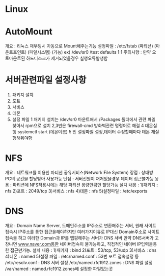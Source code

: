 # Linux


# AutoMount
개요 : 리눅스 재부팅시 자동으로 Mount해주는기능
설정파일 : /etc/fstab
(파티션) (마운트포인트)  (파일시스템) (기능)
ex) /dev/sr0 /test defaults 1 1
주의사항 : 만약 오토마운트된 하드디스크가 제거되었을경우 실행오류발생함

# 서버관련파일 설정사항
1) 패키지 설치
2) 포트
3) 서비스
4) 데몬
5) 설정 파일
1 패키지 설치는 /dev/sr0 마운트해서 /Packages 폴더에서 관련 파일  찾아서 rpm으로 설치
2,3번은 firewall-cmd 방화벽관련 명령어로 해결
4 데몬실행 systemctl start (데몬이름)
5 번 설정파일 설정,데이터 수정할때마다 데몬 재실행해줘야함

# NFS
개요 : 네트워크를 이용한 파티션 공유서비스(Network File System)
장점 : 상대방 PC의 공간을 할당받아 사용가능
단점 : 서버전원이 꺼저있을경우 데이터 접근불가능
응용 : 파티션에 NFS적용시에는 해당 파티션 용량만큼만 할당가능
설치 내용 :
1)패키지 : nfs
2)포트 : 2049/tcp
3)서비스 : nfs
4)데몬 : nfs
5)설정파일 : /etc/exports

# DNS
개요 : Domain Name Server, 도메인주소를 IP주소로 변환해주는 서버, 원래 사이트접속시 IP주소를 통한 접근을해야하지만 여러가지이유로 IP대신 Domain주소로 사이트접속을 하고 이러한 Domain과 IP를 맵핑해주는 서버가 DNS 서버 만약 DNS서버가 고장나면 www.naver.com통한 네이버접속이 불가능하고, 직접적인 네이버 IP입력을통한 접근만가능.
설치 내용 :
1)패키지 : bind
2)포트 : 53/tcp, 53/udp
3)서비스 : dns
4)데몬 : named
5)설정 파일 : 
/etc/named.conf : 53번 포트 접속설정 등
/etc/resolv.conf : DNS 서버 설정
/etc/named.rfc1912.zones : DNS 파일 설정
/var/named : named.rfc1912.zones에 설정한 파일있는곳


